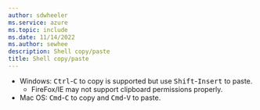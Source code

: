```yaml
---
author: sdwheeler
ms.service: azure
ms.topic: include
ms.date: 11/14/2022
ms.author: sewhee
description: Shell copy/paste
title: Shell copy/paste
---
```

- Windows: <kbd>Ctrl</kbd>-<kbd>C</kbd> to copy is supported but use
  <kbd>Shift</kbd>-<kbd>Insert</kbd> to paste.
  - FireFox/IE may not support clipboard permissions properly.
- Mac OS: <kbd>Cmd</kbd>-<kbd>C</kbd> to copy and <kbd>Cmd</kbd>-<kbd>V</kbd> to paste.